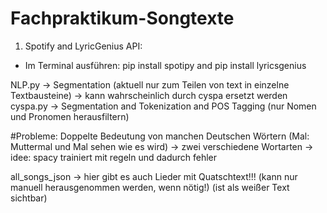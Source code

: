 # Fachpraktikum-Songtexte
 
 
 1. Spotify and LyricGenius API: 
 - Im Terminal ausführen: pip install spotipy and pip install lyricsgenius


 NLP.py  -> Segmentation (aktuell nur zum Teilen von text in einzelne Textbausteine) -> kann wahrscheinlich durch cyspa ersetzt werden 
 cyspa.py -> Segmentation and Tokenization and POS Tagging (nur Nomen und Pronomen herausfiltern)


 #Probleme: Doppelte Bedeutung von manchen Deutschen Wörtern (Mal: Muttermal und Mal sehen wie es wird) -> zwei verschiedene Wortarten -> idee: spacy trainiert mit regeln und dadurch fehler 

 all_songs_json -> hier gibt es auch Lieder mit Quatschtext!!! (kann nur manuell herausgenommen werden, wenn nötig!) (ist als weißer Text sichtbar)
